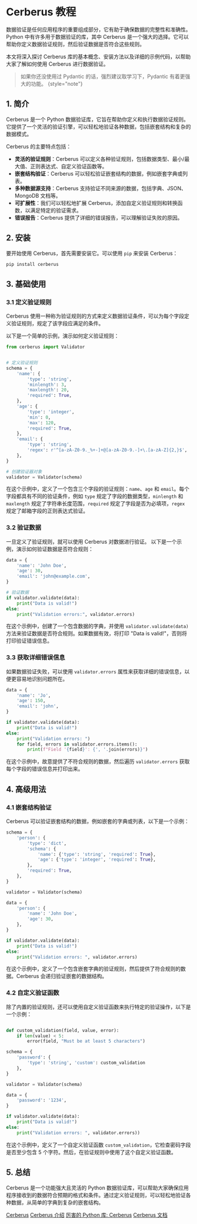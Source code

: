 # Cerberus 教程

<show-structure depth="2"/>

数据验证是任何应用程序的重要组成部分，它有助于确保数据的完整性和准确性。Python 中有许多用于数据验证的库，其中 Cerberus 是一个强大的选择。它可以帮助你定义数据验证规则，然后验证数据是否符合这些规则。

本文将深入探讨 Cerberus 库的基本概念、安装方法以及详细的示例代码，以帮助大家了解如何使用 Cerberus 进行数据验证。

> 如果你还没使用过 Pydantic 的话，强烈建议取学习下，Pydantic 有着更强大的功能。
{style="note"}

## 1. 简介

Cerberus 是一个 Python 数据验证库，它旨在帮助你定义和执行数据验证规则。它提供了一个灵活的验证引擎，可以轻松地验证各种数据，包括嵌套结构和复杂的数据模式。

Cerberus 的主要特点包括：
- **灵活的验证规则**：Cerberus 可以定义各种验证规则，包括数据类型、最小/最大值、正则表达式、自定义验证函数等。
- **嵌套结构验证**：Cerberus 可以轻松验证嵌套结构的数据，例如嵌套字典或列表。
- **多种数据源支持**：Cerberus 支持验证不同来源的数据，包括字典、JSON、MongoDB 文档等。
- **可扩展性**：我们可以轻松地扩展 Cerberus，添加自定义验证规则和转换函数，以满足特定的验证需求。
- **错误报告**：Cerberus 提供了详细的错误报告，可以理解验证失败的原因。

## 2. 安装

要开始使用 Cerberus，首先需要安装它。可以使用 `pip` 来安装 Cerberus：

```Bash
pip install cerberus
```

## 3. 基础使用

### 3.1 定义验证规则

Cerberus 使用一种称为验证规则的方式来定义数据验证条件，可以为每个字段定义验证规则，规定了该字段应满足的条件。

以下是一个简单的示例，演示如何定义验证规则：

```Python
from cerberus import Validator


# 定义验证规则
schema = {
    'name': {
        'type': 'string',
        'minlength': 3,
        'maxlength': 20,
        'required': True,
    },
    'age': {
        'type': 'integer',
        'min': 0,
        'max': 120,
        'required': True,
    },
    'email': {
        'type': 'string',
        'regex': r'^[a-zA-Z0-9._%+-]+@[a-zA-Z0-9.-]+\.[a-zA-Z]{2,}$',
    },
}

# 创建验证器对象
validator = Validator(schema)
```

在这个示例中，定义了一个包含三个字段的验证规则：`name`、`age` 和 `email`。每个字段都具有不同的验证条件，例如 `type` 规定了字段的数据类型，`minlength` 和 `maxlength` 规定了字符串长度范围，`required` 规定了字段是否为必填项，`regex` 规定了邮箱字段的正则表达式验证。

### 3.2 验证数据

一旦定义了验证规则，就可以使用 Cerberus 对数据进行验证。 以下是一个示例，演示如何验证数据是否符合规则：

```Python
data = {
    'name': 'John Doe',
    'age': 30,
    'email': 'john@example.com',
}

# 验证数据
if validator.validate(data):
    print("Data is valid!")
else:
    print("Validation errors:", validator.errors)
```

在这个示例中，创建了一个包含数据的字典，并使用 `validator.validate(data)` 方法来验证数据是否符合规则。如果数据有效，将打印 "Data is valid!"，否则将打印验证错误信息。

### 3.3 获取详细错误信息

如果数据验证失败，可以使用 `validator.errors` 属性来获取详细的错误信息，以便更容易地识别问题所在。

```Python
data = {
    'name': 'Jo',
    'age': 150,
    'email': 'john',
}

if validator.validate(data):
    print("Data is valid!")
else:
    print("Validation errors: ")
    for field, errors in validator.errors.items():
        print(f"Field '{field}': {', '.join(errors)}")
```

在这个示例中，故意提供了不符合规则的数据，然后遍历 `validator.errors` 获取每个字段的错误信息并打印出来。

## 4. 高级用法

### 4.1 嵌套结构验证

Cerberus 可以验证嵌套结构的数据，例如嵌套的字典或列表，以下是一个示例：

```Python
schema = {
    'person': {
        'type': 'dict',
        'schema': {
            'name': {'type': 'string', 'required': True},
            'age': {'type': 'integer', 'required': True},
        },
        'required': True,
    },
}

validator = Validator(schema)

data = {
    'person': {
        'name': 'John Doe',
        'age': 30,
    },
}

if validator.validate(data):
    print("Data is valid!")
else:
    print("Validation errors: ", validator.errors)
```

在这个示例中，定义了一个包含嵌套字典的验证规则，然后提供了符合规则的数据。Cerberus 会递归验证嵌套的数据结构。

### 4.2 自定义验证函数

除了内置的验证规则，还可以使用自定义验证函数来执行特定的验证操作，以下是一个示例：

```Python

def custom_validation(field, value, error):
    if len(value) < 5:
        error(field, "Must be at least 5 characters")

schema = {
    'password': {
        'type': 'string', 'custom': custom_validation
    },
}

validator = Validator(schema)

data = {
    'password': '1234',
}

if validator.validate(data):
    print("Data is valid!")
else:
    print("Validation errors: ", validator.errors))
```

在这个示例中，定义了一个自定义验证函数 `custom_validation`，它检查密码字段是否至少包含 5 个字符。然后，在验证规则中使用了这个自定义验证函数。

## 5. 总结

Cerberus 是一个功能强大且灵活的 Python 数据验证库，可以帮助大家确保应用程序接收到的数据符合预期的格式和条件。通过定义验证规则，可以轻松地验证各种数据，从简单的字典到复杂的嵌套结构。


<seealso>
<category ref="ref_github">
    <a href="https://github.com/pyeve/cerberus">Cerberus</a>
</category>
<category ref="ref_docs">
    <a href="https://mp.weixin.qq.com/s/vAt95wDdC_L1WMY6UbRH7A">Cerberus 介绍</a>
    <a href="https://mp.weixin.qq.com/s/KnRnHqLDTHBOzg0NkO_Ang">厉害的 Python 库: Cerberus</a>
    <a href="https://docs.python-cerberus.org/">Cerberus 文档</a>
</category>
</seealso>